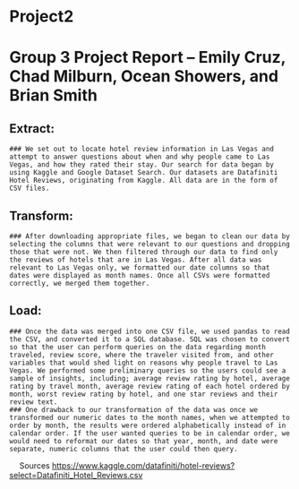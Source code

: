 # Project2
# Group 3 Project Report – Emily Cruz, Chad Milburn, Ocean Showers, and Brian Smith
## Extract:
	### We set out to locate hotel review information in Las Vegas and attempt to answer questions about when and why people came to Las Vegas, and how they rated their stay. Our search for data began by using Kaggle and Google Dataset Search. Our datasets are Datafiniti Hotel Reviews, originating from Kaggle. All data are in the form of CSV files.
## Transform:
	### After downloading appropriate files, we began to clean our data by selecting the columns that were relevant to our questions and dropping those that were not. We then filtered through our data to find only the reviews of hotels that are in Las Vegas. After all data was relevant to Las Vegas only, we formatted our date columns so that dates were displayed as month names. Once all CSVs were formatted correctly, we merged them together. 
## Load:
	### Once the data was merged into one CSV file, we used pandas to read the CSV, and converted it to a SQL database. SQL was chosen to convert so that the user can perform queries on the data regarding month traveled, review score, where the traveler visited from, and other variables that would shed light on reasons why people travel to Las Vegas. We performed some preliminary queries so the users could see a sample of insights, including; average review rating by hotel, average rating by travel month, average review rating of each hotel ordered by month, worst review rating by hotel, and one star reviews and their review text. 
	### One drawback to our transformation of the data was once we transformed our numeric dates to the month names, when we attempted to order by month, the results were ordered alphabetically instead of in calendar order. If the user wanted queries to be in calendar order, we would need to reformat our dates so that year, month, and date were separate, numeric columns that the user could then query.
 
Sources
https://www.kaggle.com/datafiniti/hotel-reviews?select=Datafiniti_Hotel_Reviews.csv

